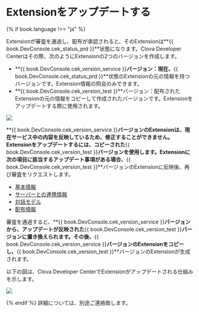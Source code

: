 # Extensionをアップデートする
{% if book.language !== "ja" %}

Extensionが審査を通過し、配布が承認されると、そのExtensionは**{{ book.DevConsole.cek_status_prd }}**状態になります。Clova Developer Centerはその際、次のようにExtensionの2つのバージョンを作成します。

* **{{ book.DevConsole.cek_version_service }}**バージョン：現在、**{{ book.DevConsole.cek_status_prd }}**状態のExtensionの元の情報を持つバージョンです。Extension情報の照会のみできます。
* **{{ book.DevConsole.cek_version_test }}**バージョン：配布されたExtensionの元の情報をコピーして作成されたバージョンです。Extensionをアップデートする際に使用されます。

![](/DevConsole/Resources/Images/DevConsole-Extension_List_After_Submission.png)

**{{ book.DevConsole.cek_version_service }}**バージョンのExtensionは、現在サービス中の内容を反映しているため、修正することができません。Extensionをアップデートするには、コピーされた**{{ book.DevConsole.cek_version_test }}**バージョンを使用します。Extensionに次の項目に該当するアップデート事項がある場合、**{{ book.DevConsole.cek_version_test }}**バージョンのExtensionに反映後、再び審査をリクエストします。
* [基本情報](/DevConsole/Guides/CEK/Register_Extension.md#InputExtensionInfo)
* [サーバーとの連携情報](/DevConsole/Guides/CEK/Register_Extension.md#SetServerConnection)
* [対話モデル](/DevConsole/Guides/CEK/Register_Interaction_Model.md)
* [配布情報](/DevConsole/Guides/CEK/Deploy_Extension.md)

審査を通過すると、**{{ book.DevConsole.cek_version_service }}**バージョンから、アップデートが反映された**{{ book.DevConsole.cek_version_test }}**バージョンに置き換えられます。その後、**{{ book.DevConsole.cek_version_service }}**バージョンのExtensionをコピーし、**{{ book.DevConsole.cek_version_test }}**バージョンのExtensionが生成されます。

以下の図は、Clova Developer CenterでExtensionがアップデートされる仕組みを示します。

![](/DevConsole/Resources/Images/DevConsole-Branch_Chart_For_Extension_Update.png)

{% endif %}
詳細については、別途ご連絡致します。

